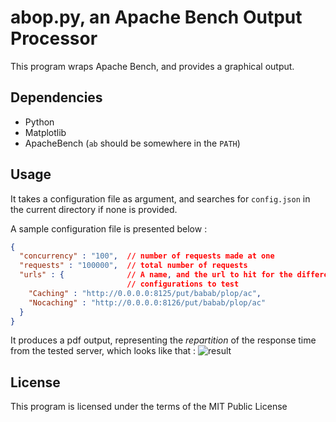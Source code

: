 # abop.py, an Apache Bench Output Processor

This program wraps Apache Bench, and provides a graphical output.

## Dependencies

- Python
- Matplotlib
- ApacheBench (`ab` should be somewhere in the `PATH`)

## Usage

It takes a configuration file as argument, and searches for `config.json` in the
current directory if none is provided.

A sample configuration file is presented below :

```json
{
  "concurrency" : "100",  // number of requests made at one
  "requests" : "100000",  // total number of requests
  "urls" : {              // A name, and the url to hit for the different
                          // configurations to test
    "Caching" : "http://0.0.0.0:8125/put/babab/plop/ac",
    "Nocaching" : "http://0.0.0.0:8126/put/babab/plop/ac"
  }
}
```

It produces a pdf output, representing the _repartition_ of the response time
from the tested server, which looks like that :
![result]()

## License

This program is licensed under the terms of the MIT Public License
